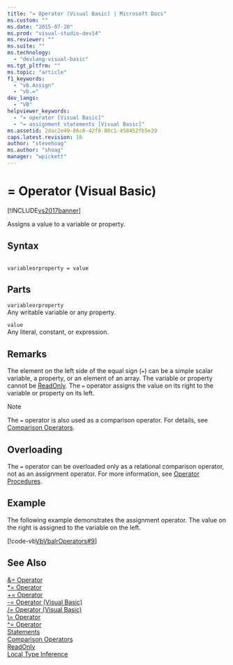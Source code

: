 ```yaml
---
title: "= Operator (Visual Basic) | Microsoft Docs"
ms.custom: ""
ms.date: "2015-07-20"
ms.prod: "visual-studio-dev14"
ms.reviewer: ""
ms.suite: ""
ms.technology: 
  - "devlang-visual-basic"
ms.tgt_pltfrm: ""
ms.topic: "article"
f1_keywords: 
  - "vb.Assign"
  - "vb.="
dev_langs: 
  - "VB"
helpviewer_keywords: 
  - "= operator [Visual Basic]"
  - "= assignment statements [Visual Basic]"
ms.assetid: 2dac2e49-86c8-42f8-80c1-458452fb5e29
caps.latest.revision: 16
author: "stevehoag"
ms.author: "shoag"
manager: "wpickett"
---
```

# = Operator (Visual Basic)
[!INCLUDE[vs2017banner](../../../includes/vs2017banner.md)]

Assigns a value to a variable or property.  
  
## Syntax  
  
```  
  
variableorproperty = value  
```  
  
## Parts  
 `variableorproperty`  
 Any writable variable or any property.  
  
 `value`  
 Any literal, constant, or expression.  
  
## Remarks  
 The element on the left side of the equal sign (`=`) can be a simple scalar variable, a property, or an element of an array. The variable or property cannot be [ReadOnly](../../../visual-basic/language-reference/modifiers/readonly.md). The `=` operator assigns the value on its right to the variable or property on its left.  
  
> [!NOTE]
>  The `=` operator is also used as a comparison operator. For details, see [Comparison Operators](../../../visual-basic/language-reference/operators/comparison-operators.md).  
  
## Overloading  
 The `=` operator can be overloaded only as a relational comparison operator, not as an assignment operator. For more information, see [Operator Procedures](../../../visual-basic/programming-guide/language-features/procedures/operator-procedures.md).  
  
## Example  
 The following example demonstrates the assignment operator. The value on the right is assigned to the variable on the left.  
  
 [!code-vb[VbVbalrOperators#9](../../../samples/snippets/visualbasic/VS_Snippets_VBCSharp/VbVbalrOperators/VB/Class1.vb#9)]  
  
## See Also  
 [&= Operator](../../../visual-basic/language-reference/operators/and-assignment-operator.md)   
 [*= Operator](../../../visual-basic/language-reference/operators/multiplication-assignment-operator.md)   
 [+= Operator](../../../visual-basic/language-reference/operators/addition-assignment-operator.md)   
 [-= Operator (Visual Basic)](../../../visual-basic/language-reference/operators/operator-visual-basic.md)   
 [/= Operator (Visual Basic)](../../../visual-basic/language-reference/operators/operator-visual-basic.md)   
 [\\= Operator](../../../visual-basic/language-reference/operators/operator.md)   
 [^= Operator](../../../visual-basic/language-reference/operators/exponentiation-assignment-operator.md)   
 [Statements](../../../visual-basic/programming-guide/language-features/statements.md)   
 [Comparison Operators](../../../visual-basic/language-reference/operators/comparison-operators.md)   
 [ReadOnly](../../../visual-basic/language-reference/modifiers/readonly.md)   
 [Local Type Inference](../../../visual-basic/programming-guide/language-features/variables/local-type-inference.md)